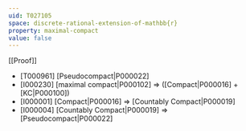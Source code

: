 ```yaml
---
uid: T027105
space: discrete-rational-extension-of-mathbb{r}
property: maximal-compact
value: false
---
```

[[Proof]]

* [T000961] [Pseudocompact|P000022]
* [I000230] [maximal compact|P000102] => ([Compact|P000016] + [KC|P000100])
* [I000001] [Compact|P000016] => [Countably Compact|P000019]
* [I000004] [Countably Compact|P000019] => [Pseudocompact|P000022]

